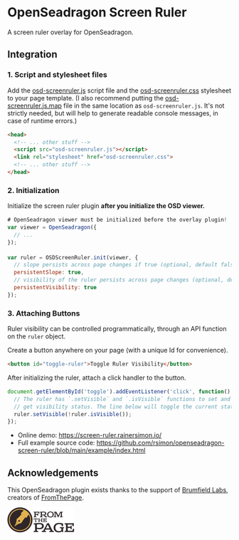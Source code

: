 # OpenSeadragon Screen Ruler

A screen ruler overlay for OpenSeadragon.

## Integration

### 1. Script and stylesheet files

Add the [osd-screenruler.js](https://raw.githubusercontent.com/rsimon/openseadragon-screen-ruler/main/example/osd-screenruler.js) script file and the [osd-screenruler.css](https://raw.githubusercontent.com/rsimon/openseadragon-screen-ruler/main/example/osd-screenruler.css) stylesheet to your page template. (I also recommend putting the [osd-screenruler.js.map](https://raw.githubusercontent.com/rsimon/openseadragon-screen-ruler/main/example/osd-screenruler.js.map) file in the same location as `osd-screenruler.js`. It's not strictly needed, but will help to generate readable console messages, in case of runtime errors.)

```html
<head>
  <!-- ... other stuff -->
  <script src="osd-screenruler.js"></script>
  <link rel="stylesheet" href="osd-screenruler.css">
  <!-- ... other stuff -->
</head>
```

### 2. Initialization

Initialize the screen ruler plugin __after you initialize the OSD viewer.__

```js
# OpenSeadragon viewer must be initialized before the overlay plugin!
var viewer = OpenSeadragon({
  // ...
});

var ruler = OSDScreenRuler.init(viewer, {
  // slope persists across page changes if true (optional, default false)
  persistentSlope: true, 
  // visibility of the ruler persists across page changes (optional, default false)
  persistentVisibility: true
});
```

### 3. Attaching Buttons

Ruler visibility can be controlled programmatically, through an API function 
on the `ruler` object.

Create a button anywhere on your page (with a unique Id for convenience).

```html
<button id="toggle-ruler">Toggle Ruler Visibility</button>
```

After initializing the ruler, attach a click handler to the button.

```js
document.getElementById('toggle').addEventListener('click', function() {
  // The ruler has `.setVisible` and `.isVisible` functions to set and
  // get visibility status. The line below will toggle the current status.
  ruler.setVisible(!ruler.isVisible());
});
```

- Online demo: https://screen-ruler.rainersimon.io/
- Full example source code: https://github.com/rsimon/openseadragon-screen-ruler/blob/main/example/index.html

## Acknowledgements

This OpenSeadragon plugin exists thanks to the support of [Brumfield Labs](https://www.brumfieldlabs.com/),
creators of [FromThePage](https://fromthepage.com/).

<a href="https://fromthepage.com/">
<img src="https://raw.githubusercontent.com/rsimon/openseadragon-screen-ruler/main/fromthepage_logo.jpg" style="width: 150px" /></a><br/><br/>
